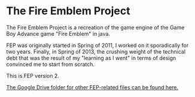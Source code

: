 The Fire Emblem Project
===

The Fire Emblem Project is a recreation of the game engine of the Game Boy 
Advance game "Fire Emblem" in java. 

FEP was originally started in Spring of 2011, I worked on it sporadically for
two years. Finally, in Spring of 2013, the crushing weight of the technical debt
that was the result of my "learning as I went" in terms of design convinced me
to start from scratch.

This is FEP version 2.

[The Google Drive folder for other FEP-related files can be found here.](https://drive.google.com/folderview?id=0B8tNmMS7FdszeGtxS1A3N2FHZ3c&usp=sharing)
